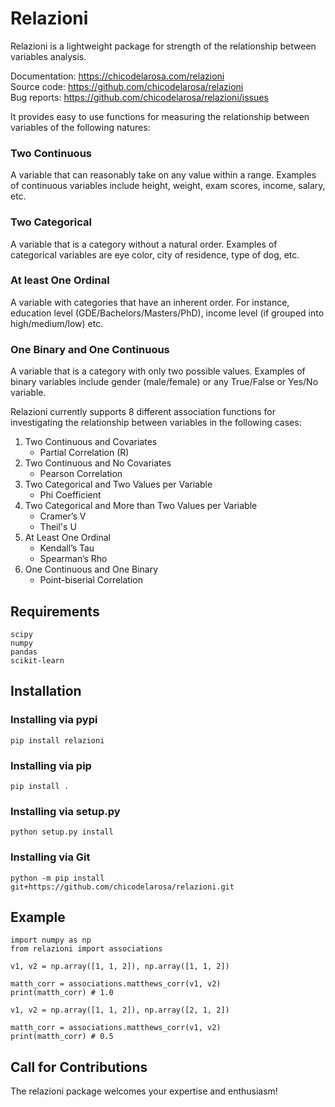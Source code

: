 # Relazioni
Relazioni is a lightweight package for strength of the relationship between variables analysis.

Documentation: https://chicodelarosa.com/relazioni \
Source code: https://github.com/chicodelarosa/relazioni \
Bug reports: https://github.com/chicodelarosa/relazioni/issues

It provides easy to use functions for measuring the relationship between variables of the following natures:

### Two Continuous
A variable that can reasonably take on any value within a range. Examples of continuous variables include height, weight, exam scores, income, salary, etc.

### Two Categorical
A variable that is a category without a natural order. Examples of categorical variables are eye color, city of residence, type of dog, etc.

### At least One Ordinal
A variable with categories that have an inherent order. For instance, education level (GDE/Bachelors/Masters/PhD), income level (if grouped into high/medium/low) etc.

### One Binary and One Continuous
A variable that is a category with only two possible values. Examples of binary variables include gender (male/female) or any True/False or Yes/No variable.

Relazioni currently supports 8 different association functions for investigating the relationship between variables in the following cases:

1. Two Continuous and Covariates
   * Partial Correlation (R)
2. Two Continuous and No Covariates
   * Pearson Correlation
3. Two Categorical and Two Values per Variable
   * Phi Coefficient
4. Two Categorical and More than Two Values per Variable
   * Cramer’s V
   * Theil's U
5. At Least One Ordinal
   * Kendall’s Tau
   * Spearman’s Rho
6. One Continuous and One Binary
   * Point-biserial Correlation

## Requirements
    scipy
    numpy
    pandas
    scikit-learn

## Installation
### Installing via pypi
    pip install relazioni

### Installing via pip
    pip install .

### Installing via setup.py
    python setup.py install

### Installing via Git
    python -m pip install git+https://github.com/chicodelarosa/relazioni.git

## Example
    import numpy as np
    from relazioni import associations
    
    v1, v2 = np.array([1, 1, 2]), np.array([1, 1, 2])

    matth_corr = associations.matthews_corr(v1, v2)
    print(matth_corr) # 1.0

    v1, v2 = np.array([1, 1, 2]), np.array([2, 1, 2])

    matth_corr = associations.matthews_corr(v1, v2)
    print(matth_corr) # 0.5

## Call for Contributions
The relazioni package welcomes your expertise and enthusiasm!
